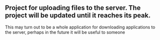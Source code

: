 Project for uploading files to the server.
The project will be updated until it reaches its peak.
------------------------------------------------------
This may turn out to be a whole application for downloading applications to the server, perhaps in the future it will be useful to someone
